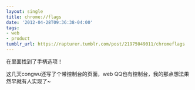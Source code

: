 ```yaml
---
layout: single
title: chrome://flags
date: '2012-04-28T09:36:38-04:00'
tags:
- web
- product
tumblr_url: https://rapturer.tumblr.com/post/21975049011/chromeflags
---
```

在里面找到了手柄选项！

这几天congwu还写了个带控制台的页面，web QQ也有控制台，我的那点想法果然早就有人实现了~

